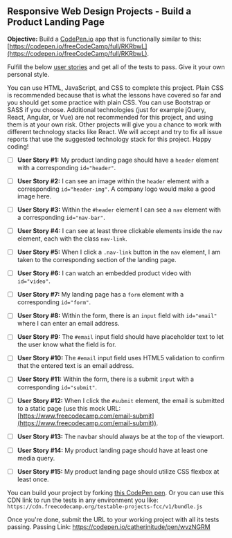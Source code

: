 ## Responsive Web Design Projects - Build a Product Landing Page

**Objective:**  Build a  [CodePen.io](https://codepen.io/)  app that is functionally similar to this:  [https://codepen.io/freeCodeCamp/full/RKRbwL](https://codepen.io/freeCodeCamp/full/RKRbwL).

Fulfill the below  [user stories](https://en.wikipedia.org/wiki/User_story)  and get all of the tests to pass. Give it your own personal style.

You can use HTML, JavaScript, and CSS to complete this project. Plain CSS is recommended because that is what the lessons have covered so far and you should get some practice with plain CSS. You can use Bootstrap or SASS if you choose. Additional technologies (just for example jQuery, React, Angular, or Vue) are not recommended for this project, and using them is at your own risk. Other projects will give you a chance to work with different technology stacks like React. We will accept and try to fix all issue reports that use the suggested technology stack for this project. Happy coding!

 - [ ] **User Story #1:**  My product landing page should have a  `header`  element with a corresponding  `id="header"`.

 - [ ] **User Story #2:**  I can see an image within the  `header`  element with a corresponding  `id="header-img"`. A company logo would make a good image here.

 - [ ] **User Story #3:**  Within the  `#header`  element I can see a  `nav`  element with a corresponding  `id="nav-bar"`.

 - [ ] **User Story #4:**  I can see at least three clickable elements inside the  `nav`  element, each with the class  `nav-link`.

 - [ ] **User Story #5:**  When I click a  `.nav-link`  button in the  `nav`  element, I am taken to the corresponding section of the landing page.

 - [ ] **User Story #6:**  I can watch an embedded product video with  `id="video"`.

 - [ ] **User Story #7:**  My landing page has a  `form`  element with a corresponding  `id="form"`.

 - [ ] **User Story #8:**  Within the form, there is an  `input`  field with  `id="email"`  where I can enter an email address.

 - [ ] **User Story #9:**  The  `#email`  input field should have placeholder text to let the user know what the field is for.

 - [ ] **User Story #10:**  The  `#email`  input field uses HTML5 validation to confirm that the entered text is an email address.

 - [ ] **User Story #11:**  Within the form, there is a submit  `input`  with a corresponding  `id="submit"`.

 - [ ] **User Story #12:**  When I click the  `#submit`  element, the email is submitted to a static page (use this mock URL:  [https://www.freecodecamp.com/email-submit](https://www.freecodecamp.com/email-submit)).

 - [ ] **User Story #13:**  The navbar should always be at the top of the viewport.

 - [ ] **User Story #14:**  My product landing page should have at least one media query.

 - [ ] **User Story #15:**  My product landing page should utilize CSS flexbox at least once.

You can build your project by forking  [this CodePen pen](https://codepen.io/freeCodeCamp/pen/MJjpwO). Or you can use this CDN link to run the tests in any environment you like:  `https://cdn.freecodecamp.org/testable-projects-fcc/v1/bundle.js`

Once you're done, submit the URL to your working project with all its tests passing.
Passing Link: https://codepen.io/catherinitude/pen/wvzNGRM

